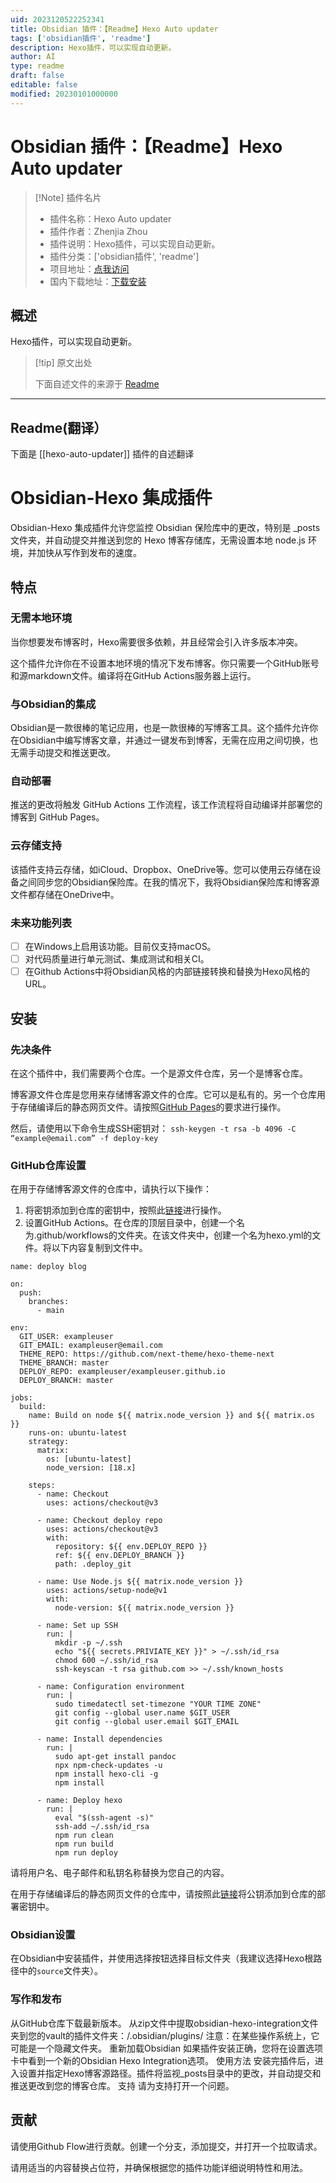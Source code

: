 ```yaml
---
uid: 2023120522252341
title: Obsidian 插件：【Readme】Hexo Auto updater
tags: ['obsidian插件', 'readme']
description: Hexo插件，可以实现自动更新。
author: AI
type: readme
draft: false
editable: false
modified: 20230101000000
---
```


# Obsidian 插件：【Readme】Hexo Auto updater

> [!Note] 插件名片
> - 插件名称：Hexo Auto updater
> - 插件作者：Zhenjia Zhou
> - 插件说明：Hexo插件，可以实现自动更新。
> - 插件分类：['obsidian插件', 'readme']
> - 项目地址：[点我访问](https://github.com/lifeodyssey/obsidian-hexo-auto-update)
> - 国内下载地址：[下载安装](https://pkmer.cn/products/plugin/pluginMarket/?hexo-auto-updater)

## 概述

Hexo插件，可以实现自动更新。



> [!tip] 原文出处
> 
>下面自述文件的来源于 [Readme](https://ghproxy.net/https://raw.githubusercontent.com/lifeodyssey/obsidian-hexo-auto-update/main/README.md)
> 

---

## Readme(翻译）

下面是 [[hexo-auto-updater]] 插件的自述翻译


# Obsidian-Hexo 集成插件

Obsidian-Hexo 集成插件允许您监控 Obsidian 保险库中的更改，特别是 _posts 文件夹，并自动提交并推送到您的 Hexo 博客存储库，无需设置本地 node.js 环境，并加快从写作到发布的速度。
## 特点
### 无需本地环境
当你想要发布博客时，Hexo需要很多依赖，并且经常会引入许多版本冲突。

这个插件允许你在不设置本地环境的情况下发布博客。你只需要一个GitHub账号和源markdown文件。编译将在GitHub Actions服务器上运行。
### 与Obsidian的集成
Obsidian是一款很棒的笔记应用，也是一款很棒的写博客工具。这个插件允许你在Obsidian中编写博客文章，并通过一键发布到博客，无需在应用之间切换，也无需手动提交和推送更改。
### 自动部署
推送的更改将触发 GitHub Actions 工作流程，该工作流程将自动编译并部署您的博客到 GitHub Pages。
### 云存储支持
该插件支持云存储，如iCloud、Dropbox、OneDrive等。您可以使用云存储在设备之间同步您的Obsidian保险库。在我的情况下，我将Obsidian保险库和博客源文件都存储在OneDrive中。
### 未来功能列表

- [ ] 在Windows上启用该功能。目前仅支持macOS。
- [ ] 对代码质量进行单元测试、集成测试和相关CI。
- [ ] 在Github Actions中将Obsidian风格的内部链接转换和替换为Hexo风格的URL。
## 安装
### 先决条件
在这个插件中，我们需要两个仓库。一个是源文件仓库，另一个是博客仓库。

博客源文件仓库是您用来存储博客源文件的仓库。它可以是私有的。另一个仓库用于存储编译后的静态网页文件。请按照[GitHub Pages](https://pages.github.co)的要求进行操作。

然后，请使用以下命令生成SSH密钥对：
``ssh-keygen -t rsa -b 4096 -C “example@email.com” -f deploy-key ``
### GitHub仓库设置
在用于存储博客源文件的仓库中，请执行以下操作：
1. 将密钥添加到仓库的密钥中，按照此[链接](https://docs.github.com/en/actions/security-guides/using-secrets-in-github-actions)进行操作。
2. 设置GitHub Actions。在仓库的顶层目录中，创建一个名为.github/workflows的文件夹。在该文件夹中，创建一个名为hexo.yml的文件。将以下内容复制到文件中。
```
name: deploy blog

on:
  push:
    branches:
      - main

env:
  GIT_USER: exampleuser
  GIT_EMAIL: exampleuser@email.com
  THEME_REPO: https://github.com/next-theme/hexo-theme-next
  THEME_BRANCH: master
  DEPLOY_REPO: exampleuser/exampleuser.github.io
  DEPLOY_BRANCH: master

jobs:
  build:
    name: Build on node ${{ matrix.node_version }} and ${{ matrix.os }}
    runs-on: ubuntu-latest
    strategy:
      matrix:
        os: [ubuntu-latest]
        node_version: [18.x]

    steps:
      - name: Checkout
        uses: actions/checkout@v3

      - name: Checkout deploy repo
        uses: actions/checkout@v3
        with:
          repository: ${{ env.DEPLOY_REPO }}
          ref: ${{ env.DEPLOY_BRANCH }}
          path: .deploy_git

      - name: Use Node.js ${{ matrix.node_version }}
        uses: actions/setup-node@v1
        with:
          node-version: ${{ matrix.node_version }}

      - name: Set up SSH
        run: |
          mkdir -p ~/.ssh
          echo "${{ secrets.PRIVIATE_KEY }}" > ~/.ssh/id_rsa
          chmod 600 ~/.ssh/id_rsa
          ssh-keyscan -t rsa github.com >> ~/.ssh/known_hosts

      - name: Configuration environment
        run: |
          sudo timedatectl set-timezone "YOUR TIME ZONE"
          git config --global user.name $GIT_USER
          git config --global user.email $GIT_EMAIL

      - name: Install dependencies
        run: |
          sudo apt-get install pandoc
          npx npm-check-updates -u  
          npm install hexo-cli -g
          npm install

      - name: Deploy hexo
        run: |
          eval "$(ssh-agent -s)"
          ssh-add ~/.ssh/id_rsa
          npm run clean
          npm run build
          npm run deploy
```
请将用户名、电子邮件和私钥名称替换为您自己的内容。

在用于存储编译后的静态网页文件的仓库中，请按照此[链接](https://docs.github.com/en/developers/overview/managing-deploy-keys#deploy-keys)将公钥添加到仓库的部署密钥中。
### Obsidian设置
在Obsidian中安装插件，并使用选择按钮选择目标文件夹（我建议选择Hexo根路径中的``source``文件夹）。
### 写作和发布
从GitHub仓库下载最新版本。
从zip文件中提取obsidian-hexo-integration文件夹到您的vault的插件文件夹：<vault>/.obsidian/plugins/
注意：在某些操作系统上，它可能是一个隐藏文件夹。
重新加载Obsidian
如果插件安装正确，您将在设置选项卡中看到一个新的Obsidian Hexo Integration选项。
使用方法
安装完插件后，进入设置并指定Hexo博客源路径。插件将监视_posts目录中的更改，并自动提交和推送更改到您的博客仓库。
支持
请为支持打开一个问题。
## 贡献
请使用Github Flow进行贡献。创建一个分支，添加提交，并打开一个拉取请求。

请用适当的内容替换占位符，并确保根据您的插件功能详细说明特性和用法。



